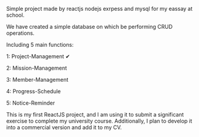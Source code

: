 Simple project made by reactjs nodejs exrpess and mysql for my eassay at school.

We have created a simple database on which be performing CRUD operations.

Including 5 main functions: 

1: Project-Management ✔

2: Mission-Management

3: Member-Management

4: Progress-Schedule

5: Notice-Reminder

This is my first ReactJS project, and I am using it to submit a significant exercise to complete my university course. Additionally, I plan to develop it into a commercial version and add it to my CV.
